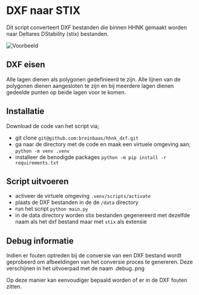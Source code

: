# DXF naar STIX

Dit script converteert DXF bestanden die binnen HHNK gemaakt worden naar Deltares DStability (stix) bestanden.

![Voorbeeld]()

## DXF eisen 

Alle lagen dienen als polygonen gedefinieerd te zijn. Alle lijnen van de polygonen dienen aangesloten te zijn en bij meerdere lagen dienen gedeelde punten op beide lagen voor te komen.

## Installatie

Download de code van het script via;
* git clone ```git@github.com:breinbaas/hhnk_dxf.git```
* ga naar de directory met de code en maak een virtuele omgeving aan; ```python -m venv .venv```
* installeer de benodigde packages ```python -m pip install -r requirements.txt```

## Script uitvoeren
* activeer de virtuele omgeving ```.venv/scripts/activate```
* plaats de DXF bestanden in de de ```/data``` directory 
* run het script ```python main.py```
* in de data directory worden stix bestanden gegenereerd met dezelfde naam als het dxf bestand maar met ```stix``` als extensie

## Debug informatie

Indien er fouten optreden bij de conversie van een DXF bestand wordt geprobeerd om afbeeldingen van het conversie proces te genereren. Deze verschijnen in het uitvoerpad met de naam <filename>.debug.<stap>.png

Op deze manier kan eenvoudiger bepaald worden of er in de DXF fouten zitten.

